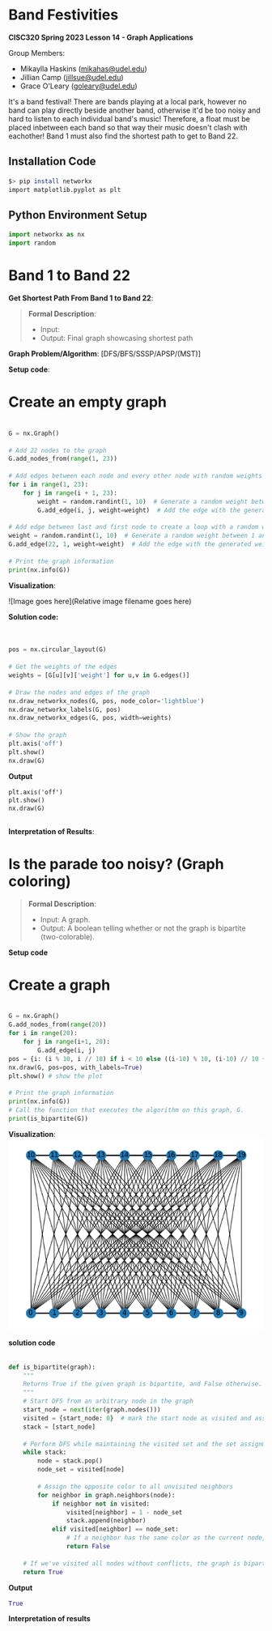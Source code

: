 # Band Festivities

**CISC320 Spring 2023 Lesson 14 - Graph Applications**

Group Members:
* Mikaylla Haskins (mikahas@udel.edu)
* Jillian Camp (jillsue@udel.edu)
* Grace O'Leary (goleary@udel.edu)

It's a band festival! There are bands playing at a local park, however no band can play directly beside another band, otherwise it'd be too noisy and hard to listen to each individual band's music! Therefore, a float must be placed inbetween each band so that way their music doesn't clash with eachother! Band 1 must also find the shortest path to get to Band 22.

## Installation Code

```sh
$> pip install networkx
import matplotlib.pyplot as plt
```

## Python Environment Setup

```python
import networkx as nx
import random
```

# Band 1 to Band 22

**Get Shortest Path From Band 1 to Band 22**: 

> **Formal Description**:
>  * Input: 
>  * Output: Final graph showcasing shortest path

**Graph Problem/Algorithm**: [DFS/BFS/SSSP/APSP/(MST)]


**Setup code**:

# Create an empty graph

```python

G = nx.Graph()

# Add 22 nodes to the graph
G.add_nodes_from(range(1, 23))

# Add edges between each node and every other node with random weights
for i in range(1, 23):
    for j in range(i + 1, 23):
        weight = random.randint(1, 10)  # Generate a random weight between 1 and 10
        G.add_edge(i, j, weight=weight)  # Add the edge with the generated weight

# Add edge between last and first node to create a loop with a random weight
weight = random.randint(1, 10)  # Generate a random weight between 1 and 10
G.add_edge(22, 1, weight=weight)  # Add the edge with the generated weight

# Print the graph information
print(nx.info(G))
```

**Visualization**:

![Image goes here](Relative image filename goes here)

**Solution code:**

```python


pos = nx.circular_layout(G)

# Get the weights of the edges
weights = [G[u][v]['weight'] for u,v in G.edges()]

# Draw the nodes and edges of the graph
nx.draw_networkx_nodes(G, pos, node_color='lightblue')
nx.draw_networkx_labels(G, pos)
nx.draw_networkx_edges(G, pos, width=weights)

# Show the graph
plt.axis('off')
plt.show()
nx.draw(G)


```

**Output**

```
plt.axis('off')
plt.show()
nx.draw(G)


```

**Interpretation of Results**:



# Is the parade too noisy? (Graph coloring)

> **Formal Description**:
>  * Input: A graph.
>  * Output: A boolean telling whether or not the graph is bipartite (two-colorable).

**Setup code**

# Create a graph

```python

G = nx.Graph()
G.add_nodes_from(range(20))
for i in range(20):
    for j in range(i+1, 20):
        G.add_edge(i, j)
pos = {i: (i % 10, i // 10) if i < 10 else ((i-10) % 10, (i-10) // 10 + 1) for i in range(20)}
nx.draw(G, pos=pos, with_labels=True)    
plt.show() # show the plot

# Print the graph information
print(nx.info(G))
# Call the function that executes the algorithm on this graph, G. 
print(is_bipartite(G))
```

**Visualization**:
![Image goes here](Figure_1.png)

**solution code** 
```python

def is_bipartite(graph):
    """
    Returns True if the given graph is bipartite, and False otherwise.
    """
    # Start DFS from an arbitrary node in the graph
    start_node = next(iter(graph.nodes()))
    visited = {start_node: 0}  # mark the start node as visited and assign it to set 0
    stack = [start_node]

    # Perform DFS while maintaining the visited set and the set assignments
    while stack:
        node = stack.pop()
        node_set = visited[node]

        # Assign the opposite color to all unvisited neighbors
        for neighbor in graph.neighbors(node):
            if neighbor not in visited:
                visited[neighbor] = 1 - node_set
                stack.append(neighbor)
            elif visited[neighbor] == node_set:
                # If a neighbor has the same color as the current node, the graph is not bipartite
                return False

    # If we've visited all nodes without conflicts, the graph is bipartite
    return True
```
**Output**

```python 
True
```

**Interpretation of results**
